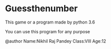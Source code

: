 # Guessthenumber

This game or a program made by python 3.6 

You can use this program for any purpose<br>

@author 
Name:Nikhil Raj Pandey
Class:VIII
Age:12
